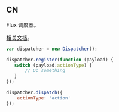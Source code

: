 ## CN

Flux 调度器。

[相关文档](https://facebook.github.io/flux/docs/dispatcher.html)。

```javascript
var dispatcher = new Dispatcher();

dispatcher.register(function (payload) {
   switch (payload.actionType) {
       // Do something
   }
});

dispatcher.dispatch({
    actionType: 'action'
});
```
